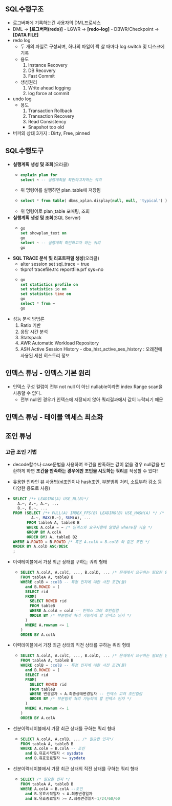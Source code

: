 ## SQL수행구조
- 로그버퍼에 기록하는건 사용자의 DML프로세스
- DML → **[로그버퍼(redo)]** - LGWR → **[redo-log]** - DBWR/Checkpoint → **[DATA FILE]**
- redo log
  - 두 개의 파일로 구성되며, 하나의 파일이 꽉 찰 때마다 log switch 및 디스크에 기록
  - 용도
    1. Instance Recovery
    2. DB Recovery
    3. Fast Commit
  - 생성원리
    1. Write ahead logging
    2. log force at commit
- undo log
  - 용도
    1. Transaction Rollback
    2. Transaction Recovery
    3. Read Consistency
    - Snapshot too old
- 버퍼의 상태 3가지 : Dirty, Free, pinned

## SQL수행도구
- **실행계획 생성 및 조회**(오라클)
  - ```sql
    explain plan for
    select ~ -- 실행계획을 확인하고자하는 쿼리
    ```
  - 위 명령어를 실행하면 plan_table에 저장됨
  - ```sql
    select * from table( dbms_xplan.display(null, null, 'typical') ); -- typical 대신 'alias', 'outline', 'advanced' 등 지정 가능
    ```
  - 위 명령어로 plan_table 포매팅, 조회
- **실행계획 생성 및 조회**(SQL Server)
  - ```sql
    go
    set showplan_text on
    go
    select ~ -- 실행계획 확인하고자 하는 쿼리
    go
    ```
- **SQL TRACE 분석 및 리포트파일 생성**(오라클)
  - alter session set sql_trace = true
  - tkprof tracefile.trc reportfile.prf sys=no
  - ```sql
    go
    set statistics profile on
    set statistics io on
    set statistics time on
    go
    select * from ~
    go
    ```
- 성능 분석 방법론
  1. Ratio 기반
  2. 응답 시간 분석
  3. Statspack
  4. AWR Automatic Workload Repository
  5. ASH Active Session History - dba_hist_active_ses_history : 오래전에 사용된 세션 히스토리 정보
 
## 인덱스 튜닝 - 인덱스 기본 원리
- 인덱스 구성 컬럼이 전부 not null 이 아닌 nullable이라면 index Range scan을 사용할 수 없다.
  - 전부 null인 경우가 인덱스에 저장되지 않아 쿼리결과에서 값이 누락되기 때문

## 인덱스 튜닝 - 테이블 액세스 최소화

## 조인 튜닝
### 고급 조인 기법
- decode함수나 case문법을 사용하여 조건을 만족하는 값이 없을 경우 null값을 반환하게 하면 **조건을 만족하는 경우에만 조인을 시도하는 쿼리**를 작성할 수 있다!

- 유용한 인라인 뷰 사용법(nl조인이나 hash조인, 부분범위 처리, 소트부하 감소 등 다양한 용도로 사용)
- ```sql
  SELECT /*+ LEADING(A) USE_NL(B)*/
    A.~, A.~, A.~, ...
    B.~, B.~, ... 
  FROM (SELECT /*+ FULL(A) INDEX_FFS(B) LEADING(B) USE_HASH(A) */ /* 필요에 따라 알맞은 힌트 제시, 인라인 뷰에는 모든 기술이 들어간 쿼리 기재 */
          A.~, MAX(B.~), SUM(A), ...
        FROM tableA A, tableB B
        WHERE A.colA = ~ /* 인덱스와 요구사항에 알맞은 where절 기술 */
        GROUP BY A.colA
        ORDER BY) A, tableB B2
  WHERE A.ROWID = B.ROWID /* 혹은 A.colA = B.colB 와 같은 조인 */
  ORDER BY A.colD ASC/DESC
  ;
  ```

- 이력테이블에서 가장 최근 상태를 구하는 쿼리 형태
  - ```sql
    SELECT A.colA, A.colC, ..., B.colD, ... /* 문제에서 요구하는 필요한 인자들*/
    FROM tableA A, tableB B
    WHERE colB = :colB -- 특정 인자에 대한 사전 조건(들)
      and B.ROWID = (
      SELECT rid
      FROM(
        SELECT ROWID rid
        FROM tableB
        WHERE A.colA = colA -- 인덱스 고려 조인컬럼
        ORDER BY /* 부분범위 처리 가능하게 할 인덱스 인자 */
      )
      WHERE A.rownum <= 1
    )
    ORDER BY A.colA
    ```

- 이력테이블에서 가장 최근 상태의 직전 상태를 구하는 쿼리 형태
  - ```sql
    SELECT A.colA, A.colC, ..., B.colD, ... /* 문제에서 요구하는 필요한 인자들*/
    FROM tableA A, tableB B
    WHERE colB = :colB -- 특정 인자에 대한 사전 조건(들)
      and B.ROWID = (
      SELECT rid
      FROM(
        SELECT ROWID rid
        FROM tableB
        WHERE 변경일자 < A.최종상태변경일자 -- 인덱스 고려 조인컬럼
        ORDER BY /* 부분범위 처리 가능하게 할 인덱스 인자 */
      )
      WHERE A.rownum <= 1
    )
    ORDER BY A.colA
    ```

- 선분이력테이블에서 가장 최근 상태를 구하는 쿼리 형태
  - ```sql
    SELECT A.colA, A.colB, ... /* 필요한 인자*/
    FROM tableA A, tableB B
    WHERE A.colA = B.colA -- 조인
      and B.유효시작일자 < sysdate
      and B.유효종료일자 >= sysdate
    ```
- 선분이력테이블에서 가장 최근 상태의 직전 상태를 구하는 쿼리 형태
  - ```sql
    SELECT /* 필요한 인자 */
    FROM tableA A, tableB B
    WHERE A.colA = B.colA --조인
      and B.유효시작일자 < A.최종변경일자
      and B.유효종료일자 >= A.최종변경일자-1/24/60/60
    
  
